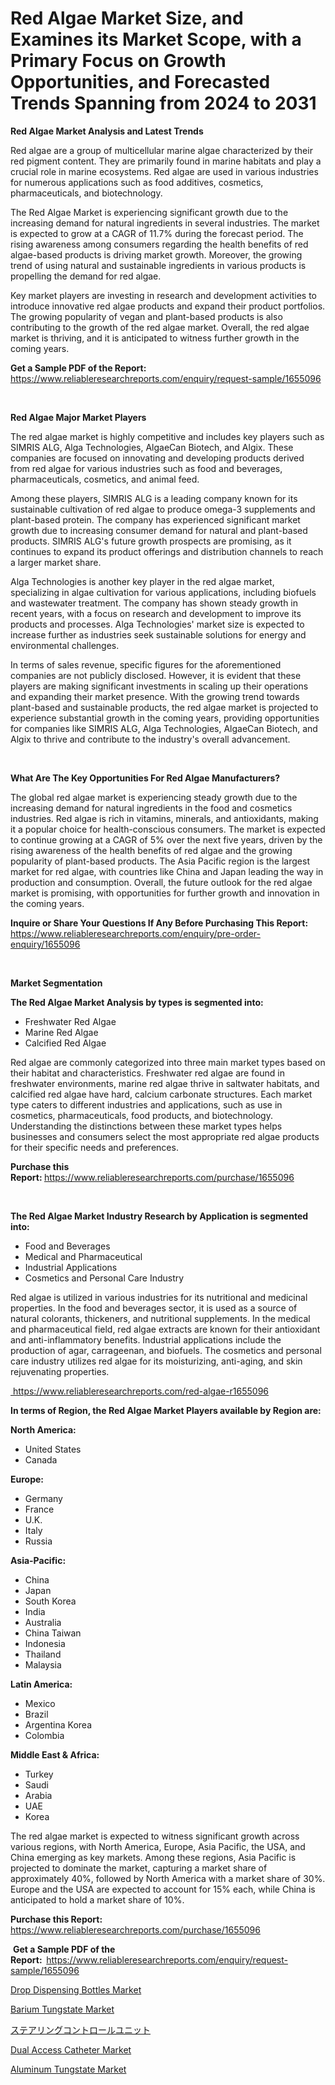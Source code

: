 <p><h1>Red Algae Market Size, and Examines its Market Scope, with a Primary Focus on Growth Opportunities, and Forecasted Trends Spanning from 2024 to 2031</h1></p><p><strong>Red Algae Market Analysis and Latest Trends</strong></p>
<p><p>Red algae are a group of multicellular marine algae characterized by their red pigment content. They are primarily found in marine habitats and play a crucial role in marine ecosystems. Red algae are used in various industries for numerous applications such as food additives, cosmetics, pharmaceuticals, and biotechnology.</p><p>The Red Algae Market is experiencing significant growth due to the increasing demand for natural ingredients in several industries. The market is expected to grow at a CAGR of 11.7% during the forecast period. The rising awareness among consumers regarding the health benefits of red algae-based products is driving market growth. Moreover, the growing trend of using natural and sustainable ingredients in various products is propelling the demand for red algae.</p><p>Key market players are investing in research and development activities to introduce innovative red algae products and expand their product portfolios. The growing popularity of vegan and plant-based products is also contributing to the growth of the red algae market. Overall, the red algae market is thriving, and it is anticipated to witness further growth in the coming years.</p></p>
<p><strong>Get a Sample PDF of the Report:&nbsp;</strong> <a href="https://www.reliableresearchreports.com/enquiry/request-sample/1655096">https://www.reliableresearchreports.com/enquiry/request-sample/1655096</a></p>
<p>&nbsp;</p>
<p><strong>Red Algae Major Market Players</strong></p>
<p><p>The red algae market is highly competitive and includes key players such as SIMRIS ALG, Alga Technologies, AlgaeCan Biotech, and Algix. These companies are focused on innovating and developing products derived from red algae for various industries such as food and beverages, pharmaceuticals, cosmetics, and animal feed.</p><p>Among these players, SIMRIS ALG is a leading company known for its sustainable cultivation of red algae to produce omega-3 supplements and plant-based protein. The company has experienced significant market growth due to increasing consumer demand for natural and plant-based products. SIMRIS ALG's future growth prospects are promising, as it continues to expand its product offerings and distribution channels to reach a larger market share.</p><p>Alga Technologies is another key player in the red algae market, specializing in algae cultivation for various applications, including biofuels and wastewater treatment. The company has shown steady growth in recent years, with a focus on research and development to improve its products and processes. Alga Technologies' market size is expected to increase further as industries seek sustainable solutions for energy and environmental challenges.</p><p>In terms of sales revenue, specific figures for the aforementioned companies are not publicly disclosed. However, it is evident that these players are making significant investments in scaling up their operations and expanding their market presence. With the growing trend towards plant-based and sustainable products, the red algae market is projected to experience substantial growth in the coming years, providing opportunities for companies like SIMRIS ALG, Alga Technologies, AlgaeCan Biotech, and Algix to thrive and contribute to the industry's overall advancement.</p></p>
<p>&nbsp;</p>
<p><strong>What Are The Key Opportunities For Red Algae Manufacturers?</strong></p>
<p><p>The global red algae market is experiencing steady growth due to the increasing demand for natural ingredients in the food and cosmetics industries. Red algae is rich in vitamins, minerals, and antioxidants, making it a popular choice for health-conscious consumers. The market is expected to continue growing at a CAGR of 5% over the next five years, driven by the rising awareness of the health benefits of red algae and the growing popularity of plant-based products. The Asia Pacific region is the largest market for red algae, with countries like China and Japan leading the way in production and consumption. Overall, the future outlook for the red algae market is promising, with opportunities for further growth and innovation in the coming years.</p></p>
<p><strong>Inquire or Share Your Questions If Any Before Purchasing This Report:</strong> <a href="https://www.reliableresearchreports.com/enquiry/pre-order-enquiry/1655096">https://www.reliableresearchreports.com/enquiry/pre-order-enquiry/1655096</a></p>
<p>&nbsp;</p>
<p><strong>Market Segmentation</strong></p>
<p><strong>The Red Algae Market Analysis by types is segmented into:</strong></p>
<p><ul><li>Freshwater Red Algae</li><li>Marine Red Algae</li><li>Calcified Red Algae</li></ul></p>
<p><p>Red algae are commonly categorized into three main market types based on their habitat and characteristics. Freshwater red algae are found in freshwater environments, marine red algae thrive in saltwater habitats, and calcified red algae have hard, calcium carbonate structures. Each market type caters to different industries and applications, such as use in cosmetics, pharmaceuticals, food products, and biotechnology. Understanding the distinctions between these market types helps businesses and consumers select the most appropriate red algae products for their specific needs and preferences.</p></p>
<p><strong>Purchase this Report:&nbsp;</strong><a href="https://www.reliableresearchreports.com/purchase/1655096">https://www.reliableresearchreports.com/purchase/1655096</a></p>
<p>&nbsp;</p>
<p><strong>The Red Algae Market Industry Research by Application is segmented into:</strong></p>
<p><ul><li>Food and Beverages</li><li>Medical and Pharmaceutical</li><li>Industrial Applications</li><li>Cosmetics and Personal Care Industry</li></ul></p>
<p><p>Red algae is utilized in various industries for its nutritional and medicinal properties. In the food and beverages sector, it is used as a source of natural colorants, thickeners, and nutritional supplements. In the medical and pharmaceutical field, red algae extracts are known for their antioxidant and anti-inflammatory benefits. Industrial applications include the production of agar, carrageenan, and biofuels. The cosmetics and personal care industry utilizes red algae for its moisturizing, anti-aging, and skin rejuvenating properties.</p></p>
<p><a href="https://www.reliableresearchreports.com/red-algae-r1655096">&nbsp;https://www.reliableresearchreports.com/red-algae-r1655096</a></p>
<p><strong>In terms of Region, the Red Algae Market Players available by Region are:</strong></p>
<p>
    <p> <strong> North America: </strong>
        <ul>
            <li>United States</li>
            <li>Canada</li>
        </ul>
        </p> 
    <p> <strong> Europe: </strong>
        <ul>
            <li>Germany</li>
            <li>France</li>
            <li>U.K.</li>
            <li>Italy</li>
            <li>Russia</li>
        </ul>
        </p> 
    <p> <strong> Asia-Pacific: </strong>
        <ul>
            <li>China</li>
            <li>Japan</li>
            <li>South Korea</li>
            <li>India</li>
            <li>Australia</li>
            <li>China Taiwan</li>
            <li>Indonesia</li>
            <li>Thailand</li>
            <li>Malaysia</li>
        </ul>
        </p> 
    <p> <strong> Latin America: </strong>
        <ul>
            <li>Mexico</li>
            <li>Brazil</li>
            <li>Argentina Korea</li>
            <li>Colombia</li>
        </ul>
        </p> 
    <p> <strong> Middle East & Africa: </strong>
        <ul>
            <li>Turkey</li>
            <li>Saudi</li>
            <li>Arabia</li>
            <li>UAE</li>
            <li>Korea</li>
        </ul>
    </p>
    </p>
<p><p>The red algae market is expected to witness significant growth across various regions, with North America, Europe, Asia Pacific, the USA, and China emerging as key markets. Among these regions, Asia Pacific is projected to dominate the market, capturing a market share of approximately 40%, followed by North America with a market share of 30%. Europe and the USA are expected to account for 15% each, while China is anticipated to hold a market share of 10%.</p></p>
<p><strong>Purchase this Report: </strong><a href="https://www.reliableresearchreports.com/purchase/1655096">https://www.reliableresearchreports.com/purchase/1655096</a></p>
<p>&nbsp;<strong>Get a Sample PDF of the Report:&nbsp;&nbsp;</strong><a href="https://www.reliableresearchreports.com/enquiry/request-sample/1655096">https://www.reliableresearchreports.com/enquiry/request-sample/1655096</a></p>
<p><strong></strong></p>
<p><p><a href="https://www.linkedin.com/pulse/analyzing-drop-dispensing-bottles-market-global-industry-perspective-bimzc">Drop Dispensing Bottles Market</a></p><p><a href="https://github.com/GageWest1962/Market-Research-Report-List-1/blob/main/barium-tungstate-market.md">Barium Tungstate Market</a></p><p><a href="https://github.com/mares423/Market-Research-Report-List-1/blob/main/408035455434.md">ステアリングコントロールユニット</a></p><p><a href="https://www.linkedin.com/pulse/dual-access-catheter-market-insights-cagr-trends-growth-gxjhc">Dual Access Catheter Market</a></p><p><a href="https://github.com/Hazelklievgspy6vdcsmu106w/Market-Research-Report-List-2/blob/main/aluminum-tungstate-market.md">Aluminum Tungstate Market</a></p></p>